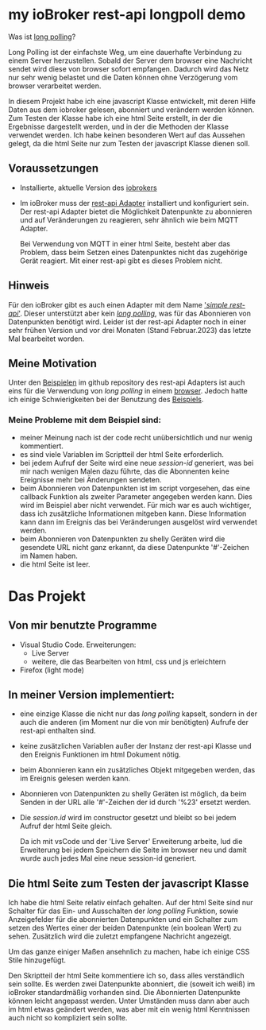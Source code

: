 # my ioBroker rest-api longpoll demo

Was ist [long polling](https://javascript.info/long-polling)?

Long Polling ist der einfachste Weg, um eine dauerhafte Verbindung zu einem Server herzustellen. Sobald der Server dem browser eine Nachricht sendet wird diese von browser sofort empfangen. Dadurch wird das Netz nur sehr wenig belastet und die Daten können ohne Verzögerung vom browser verarbeitet werden.


In diesem Projekt habe ich eine javascript Klasse entwickelt, mit deren Hilfe Daten aus dem iobroker gelesen, abonniert und verändern werden können. Zum Testen der Klasse habe ich eine html Seite erstellt, in der die Ergebnisse dargestellt werden, und in der die Methoden der Klasse verwendet werden.
Ich habe keinen besonderen Wert auf das Aussehen gelegt, da die html Seite nur zum Testen der javascript Klasse dienen soll.


## Voraussetzungen
- Installierte, aktuelle Version des [iobrokers](https://www.iobroker.net/)
- Im ioBroker muss der [rest-api Adapter](https://github.com/ioBroker/ioBroker.rest-api) installiert und konfiguriert sein.
  Der rest-api Adapter bietet die Möglichkeit Datenpunkte zu abonnieren und auf Veränderungen zu reagieren, sehr ähnlich wie beim MQTT Adapter.

  Bei Verwendung von MQTT in einer html Seite, besteht aber das Problem, dass beim Setzen eines Datenpunktes nicht das zugehörige Gerät reagiert. Mit einer rest-api gibt es dieses Problem nicht.


## Hinweis
Für den ioBroker gibt es auch einen Adapter mit dem Name ['*simple rest-api*'](https://github.com/ioBroker/ioBroker.simple-api). Dieser unterstützt aber kein [*long polling*](https://javascript.info/long-polling), was für das Abonnieren von Datenpunkten benötigt wird.
  Leider ist der rest-api Adapter noch in einer sehr frühen Version und vor drei Monaten (Stand Februar.2023) das letzte Mal bearbeitet worden.


## Meine Motivation
Unter den [Beispielen](https://github.com/ioBroker/ioBroker.rest-api/tree/master/examples) im github repository des rest-api Adapters ist auch eins für die Verwendung von *long polling* in einem [browser](https://github.com/ioBroker/ioBroker.rest-api/blob/master/examples/demoBrowserClient.html). Jedoch hatte ich einige Schwierigkeiten bei der Benutzung des [Beispiels](https://github.com/ioBroker/ioBroker.rest-api/blob/master/examples/longPolling.js).

### Meine Probleme mit dem Beispiel sind:
- meiner Meinung nach ist der code recht unübersichtlich und nur wenig kommentiert.
- es sind viele Variablen im Scriptteil der html Seite erforderlich.
- bei jedem Aufruf der Seite wird eine neue *session-id* generiert, was bei mir nach wenigen Malen dazu führte, das die Abonnenten keine Ereignisse mehr bei Änderungen sendeten.
- beim Abonnieren von Datenpunkten ist im script vorgesehen, das eine callback Funktion als zweiter Parameter angegeben werden kann. Dies wird im Beispiel aber nicht verwendet. Für mich war es auch wichtiger, dass ich zusätzliche Informationen mitgeben kann. Diese Information kann dann im Ereignis das bei Veränderungen ausgelöst wird verwendet werden.
- beim Abonnieren von Datenpunkten zu shelly Geräten wird die gesendete URL nicht ganz erkannt, da diese Datenpunkte '#'-Zeichen im Namen haben.
- die html Seite ist leer.

# Das Projekt

## Von mir benutzte Programme
- Visual Studio Code. Erweiterungen:
  - Live Server
  - weitere, die das Bearbeiten von html, css und js erleichtern
- Firefox (light mode)

## In meiner Version implementiert:
- eine einzige Klasse die nicht nur das *long polling* kapselt, sondern in der auch die anderen (im Moment nur die von mir benötigten) Aufrufe der rest-api enthalten sind.
- keine zusätzlichen Variablen außer der Instanz der rest-api Klasse und den Ereignis Funktionen im html Dokument nötig.
- beim Abonnieren kann ein zusätzliches Objekt mitgegeben werden, das im Ereignis gelesen werden kann.
- Abonnieren von Datenpunkten zu shelly Geräten ist möglich, da beim Senden in der URL alle '#'-Zeichen der id durch '%23' ersetzt werden.
- Die *session.id* wird im constructor gesetzt und bleibt so bei jedem Aufruf der html Seite gleich.

  Da ich mit vsCode und der 'Live Server' Erweiterung arbeite, lud die Erweiterung bei jedem Speichern die Seite im browser neu und damit wurde auch jedes Mal eine neue session-id generiert.

## Die html Seite zum Testen der javascript Klasse
Ich habe die html Seite relativ einfach gehalten.
Auf der html Seite sind nur Schalter für das Ein- und Ausschalten der *long polling* Funktion, sowie Anzeigefelder für die abonnierten Datenpunkten und ein Schalter zum setzen des Wertes einer der beiden Datenpunkte (ein boolean Wert) zu sehen. Zusätzlich wird die zuletzt empfangene Nachricht angezeigt.

Um das ganze einiger Maßen ansehnlich zu machen, habe ich einige CSS Stile hinzugefügt.

Den Skriptteil der html Seite kommentiere ich so, dass alles verständlich sein sollte.
Es werden zwei Datenpunkte abonniert, die (soweit ich weiß) im ioBroker standardmäßig vorhanden sind.
Die Abonnierten Datenpunkte können leicht angepasst werden. Unter Umständen muss dann aber auch im html etwas geändert werden, was aber mit ein wenig html Kenntnissen auch nicht so kompliziert sein sollte.

